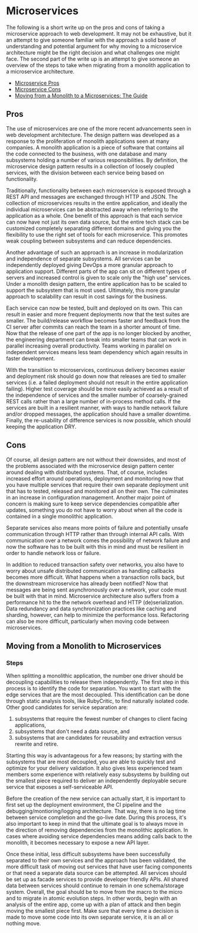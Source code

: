 # Microservices
The following is a short write up on the pros and cons of taking a microservice approach to web development. It may not be exhaustive, but it an attempt to give someone familiar with the approach a solid base of understanding and potential argument for why moving to a microservice architecture might be the right decision and what challenges one might face. The second part of the write up is an attempt to give someone an overview of the steps to take when migrating from a monolith application to a microservice architecture.

* [Microservice Pros](./README.md#pros)
* [Microservice Cons](./README.md#cons)
* [Moving from a Monolith to a Microservices: The Guide](./README.md#steps)

## Pros
The use of microservices are one of the more recent advancements seen in web development architecture. The design pattern was developed as a response to the proliferation of monolith applications seen at many companies. A monolith application is a piece of software that contains all the code connected to the business, with one database and many subsystems holding a number of various responsibilities. By definition, the microservice design pattern results in a collection of loosely coupled services, with the division between each service being based on functionality.

Traditionally, functionality between each microservice is exposed through a REST API and messages are exchanged through HTTP and JSON. The collection of microservices results in the entire application, and ideally the individual microservices can be abstracted away when referring to the application as a whole. One benefit of this approach is that each service can now have not just its own data source, but the entire tech stack can be customized completely separating different domains and giving you the flexibility to use the right set of tools for each microservice.  This promotes weak coupling between subsystems and can reduce dependencies.

Another advantage of such an approach is an increase in modularization and independence of separate subsystems. All services can be independently deployed giving DevOps a more granular approach to application support. Different parts of the app can sit on different types of servers and increased control is given to scale only the "high use" services. Under a monolith design pattern, the entire application has to be scaled to support the subsystem that is most used. Ultimately, this more granular approach to scalability can result in cost savings for the business.

Each service can now be tested, built and deployed on its own. This can result in easier and more frequent deployments now that the test suites are smaller. The build/release workflow becomes faster and feedback from the CI server after commits can reach the team in a shorter amount of time. Now that the release of one part of the app is no longer blocked by another, the engineering department can break into smaller teams that can work in parallel increasing overall productivity. Teams working in parallel on independent services means less team dependency which again results in faster development.

With the transitiion to microservices, continuous delivery becomes easier and deployment risk should go down now that releases are tied to smaller services (i.e. a failed deployment should not result in the entire application failing). Higher test coverage should be more easily achieved as a result of the independence of services and the smaller number of coarsely-grained REST calls rather than a large number of in-process method calls. If the services are built in a resilient manner, with ways to handle network failure and/or dropped messages, the application should have a smaller downtime. Finally, the re-usability of difference services is now possible, which should keeping the application DRY.

## Cons
Of course, all design pattern are not without their downsides, and most of the problems associated with the microservice design pattern center around dealing with distributed systems. That, of course, includes increased effort around operations, deployment and monitoring now that you have multiple services that require their own separate deployment unit that has to tested, released and monitored all on their own. The culminates in an increase in configuration management. Another major point of concern is making sure to keep service dependencies compatible after updates, something you do not have to worry about when all the code is contained in a single monolithic application. 

Separate services also means more points of failure and potentially unsafe communication through HTTP rather than through internal API calls. With communication over a network comes the possibility of network failure and now the software has to be built with this in mind and must be resilient in order to handle network loss or failure.

In addition to reduced transaction safety over networks, you also have to worry about unsafe distributed communication as handling callbacks becomes more difficult. What happens when a transaction rolls back, but the downstream microservice has already been notified? Now that messages are being sent asynchronously over a network, your code must be built with that in mind. Microservice architecture also suffers from a performance hit to the the network overhead and HTTP (de)serialization. Data redundancy and data synchronization practices like caching and sharding, however, can help to minimize the performance loss. Refactoring can also be more difficult, particularly when moving code between microservices. 

## Moving from a Monolith to Microservices
### Steps
When splitting a monolithic application, the number one driver should be decoupling capabilities to release them independently. The first step in this process is to identify the code for separation. You want to start with the edge services that are the most decoupled. This identification can be done through static analysis tools, like RubyCritic, to find naturally isolated code. Other good candidates for service separation are:
1) subsystems that require the fewest number of changes to client facing applications,
2) subsystems that don't need a data source, and
3) subsystems that are candidates for reusability and extraction versus rewrite and retire.

Starting this way is advantageous for a few reasons; by starting with the subsystems that are most decoupled, you are able to quickly test and optimize for your delivery validation. It also gives less experienced team members some experience with relatively easy subsystems by building out the smallest piece required to deliver an independently deployable secure service that exposes a self-serviceable API.

Before the creation of the new service can actually start, it is important to first set up the deployment environment, the CI pipeline and the debugging/montioring/logging architecture. That way, there is no lag time between service completion and the go-live date. During this process, it's also important to keep in mind that the ultimate goal is to always move in the direction of removing dependencies from the monolithic application. In cases where avoiding service dependencies means adding calls back to the monolith, it becomes necessary to expose a new API layer.

Once these initial, less difficult subsystems have been successfully separated to their own services and the approach has been validated, the more difficult task of moving out services that have user facing components or that need a separate data source can be attempted. All services should be set up as facade services to provide developer friendly APIs. All shared data between services should continue to remain in one schema/storage system. Overall, the goal should be to move from the macro to the micro and to migrate in atomic evolution steps. In other words, begin with an analysis of the entire app, come up with a plan of attack and then begin moving the smallest piece first. Make sure that every time a decision is made to move some code into its own separate service, it is an all or nothing move.
